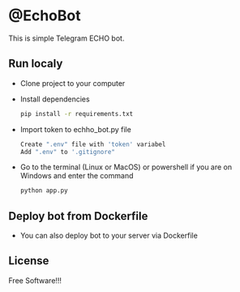 # @EchoBot

This is simple Telegram ECHO bot.


## Run localy
- Clone project to your computer

- Install dependencies 

    ```sh
    pip install -r requirements.txt
    ``` 

- Import token to echho_bot.py file
    ```sh
    Create ".env" file with 'token' variabel 
    Add ".env" to '.gitignore"
    ```

- Go to the terminal (Linux or MacOS) or powershell if you are on Windows and enter the command

    ```sh
    python app.py
    ```
## Deploy bot from Dockerfile

- You can also deploy bot to your server via Dockerfile



## License

Free Software!!!
